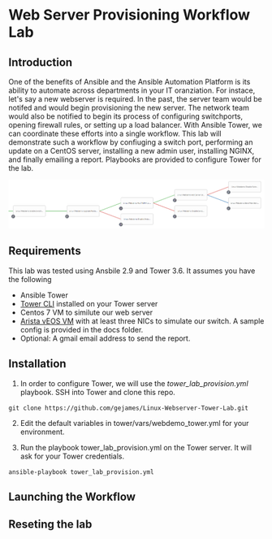 # Web Server Provisioning Workflow Lab
## Introduction
One of the benefits of Ansible and the Ansible Automation Platform is its ability to automate across departments in your IT oranziation.  For instace, let's say a new webserver is required. In the past, the server team would be notifed and would begin provisioning the new server.  The network team would also be notified to begin its process of configuring switchports, opening firewall rules, or setting up a load balancer.   With Ansible Tower, we can coordinate these efforts into a single workflow.  This lab will demonstrate such a workflow by confiuging a switch port, performing an update on a CentOS server, installing a new admin user, installing NGINX, and finally emailing a report.  Playbooks are provided to configure Tower for the lab.  

![Tower Workflow](docs/workflow1.png)


## Requirements

This lab was tested using Ansbile 2.9 and Tower 3.6.  It assumes you have the following

- Ansible Tower 
- [Tower CLI](https://docs.ansible.com/ansible-tower/3.5.3/html/towerapi/tower_cli.html) installed on your Tower server
- Centos 7 VM to similute our web server
- [Arista vEOS VM](https://www.arista.com/en/support/software-download) with at least three NICs to simulate our switch.  A sample config is provided in the docs folder.
- Optional:  A gmail email address to send the report.


## Installation

1. In order to configure Tower, we will use the *tower_lab_provision.yml* playbook.   SSH into Tower and clone this repo.

```
git clone https://github.com/gejames/Linux-Webserver-Tower-Lab.git
```

2. Edit the default variables in tower/vars/webdemo_tower.yml for your environment.  

3. Run the playbook tower_lab_provision.yml on the Tower server.  It will ask for your Tower credentials. 

```
ansible-playbook tower_lab_provision.yml
```

## Launching the Workflow


## Reseting the lab










